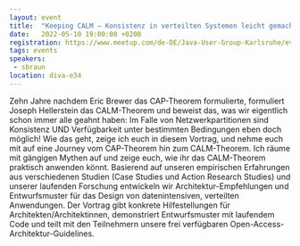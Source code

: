 ```yaml
---
layout: event
title:  "Keeping CALM – Konsistenz in verteilten Systemen leicht gemacht"
date:   2022-05-10 19:00:00 +0200
registration: https://www.meetup.com/de-DE/Java-User-Group-Karlsruhe/events/285104281/
tags: events
speakers:
 - sbraun
location: diva-e34
---
```

Zehn Jahre nachdem Eric Brewer das CAP-Theorem formulierte, formuliert Joseph Hellerstein das CALM-Theorem und beweist das, was wir eigentlich schon immer alle geahnt haben: Im Falle von Netzwerkpartitionen sind Konsistenz UND Verfügbarkeit unter bestimmten Bedingungen eben doch möglich! Wie das geht, zeige ich euch in diesem Vortrag, und nehme euch mit auf eine Journey vom CAP-Theorem hin zum CALM-Theorem. Ich räume mit gängigen Mythen auf und zeige euch, wie ihr das CALM-Theorem praktisch anwenden könnt. Basierend auf unseren empirischen Erfahrungen aus verschiedenen Studien (Case Studies und Action Research Studies) und unserer laufenden Forschung entwickeln wir Architektur-Empfehlungen und Entwurfsmuster für das Design von datenintensiven, verteilten Anwendungen. Der Vortrag gibt konkrete Hilfestellungen für Architekten/Architektinnen, demonstriert Entwurfsmuster mit laufendem Code und teilt mit den Teilnehmern unsere frei verfügbaren Open-Access-Architektur-Guidelines.
